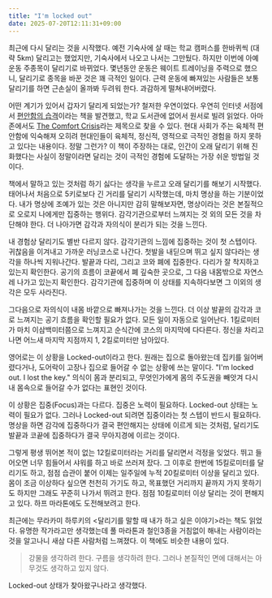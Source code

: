 ```yaml
---
title: "I'm locked out"
date: 2025-07-20T12:11:31+09:00
---
```


최근에 다시 달리는 것을 시작했다.
예전 기숙사에 살 때는 학교 캠퍼스를 한바퀴씩 (대략 5km) 달리고는 했었지만,
기숙사에서 나오고 나서는 그만뒀다.
하지만 이번에 아예 운동 주종목이 달리기로 바뀌었다.
몇년동안 운동은 웨이트 트레이닝을 주력으로 했으니, 달리기로 종목을 바꾼 것은 꽤 극적인 일이다.
근력 운동에 빠져있는 사람들은 보통 달리기를 하면 근손실이 올까봐 두려워 한다. 과감하게 떨쳐내어버렸다.

어떤 계기가 있어서 갑자기 달리게 되었는가?
철저한 우연이었다. 우연히 인터넷 서점에서 [편안함의 습격](https://www.yes24.com/product/goods/147570099)이라는 책을 발견했고,
학교 도서관에 없어서 원서로 빌려 읽었다.
아마존에서도 [The Comfort Crisis](https://www.amazon.com/Comfort-Crisis-Embrace-Discomfort-Reclaim/dp/0593138767)라는 제목으로 찾을 수 있다.
현대 사회가 주는 육체적 편안함에 익숙해져 오히려 현대인들이 육체적, 정신적, 영적으로 극적인 경험을 하지 못하고 있다는 내용이다.
정말 그런가? 이 책이 주장하는 대로, 인간이 오래 달리기 위해 진화했다는 사실이 정말이라면
달리는 것이 극적인 경험에 도달하는 가장 쉬운 방법일 것이다.

책에서 말하고 있는 것처럼 하기 싫다는 생각을 누르고 오래 달리기를 해보기 시작했다.
태어나서 처음으로 5키로보다 긴 거리를 달리기 시작했는데, 마치 명상을 하는 기분이었다.
내가 명상에 조예가 있는 것은 아니지만 감히 말해보자면,
명상이라는 것은 본질적으로 오로지 나에게만 집중하는 행위다.
감각기관으로부터 느껴지는 것 외의 모든 것을 차단해야 한다.
더 나아가면 감각과 자의식이 분리가 되는 것을 느낀다.

내 경험상 달리기도 별반 다르지 않다. 감각기관의 느낌에 집중하는 것이 첫 스텝이다.
귀찮음을 이겨내고 가까운 러닝코스로 나간다.
첫발을 내딛으며 뛰고 싶지 않다라는 생각을 하나씩 지워나간다.
발끝과 다리, 그리고 코와 폐에 집중한다.
다리가 잘 착지하고 있는지 확인한다.
공기의 흐름이 코끝에서 폐 깊숙한 곳으로, 그 다음 내몸밖으로 자연스레 나가고 있는지 확인한다.
감각기관에 집중하며 이 상태를 지속하다보면 그 이외의 생각은 모두 사라진다.

그다음으로 자의식이 내몸 바깥으로 빠져나가는 것을 느낀다.
더 이상 발끝의 감각과 코로 느껴지는 공기 흐름을 확인할 필요가 없다. 모든 일이 자동으로 일어난다.
1킬로미터가 마치 이삼백미터쯤으로 느껴지고 순식간에 코스의 마지막에 다다른다.
정신을 차리고 나면 어느새 마지막 지점까지 1, 2킬로미터만 남아있다.

영어로는 이 상황을 Locked-out이라고 한다.
원래는 집으로 돌아왔는데 집키를 잃어버렸다거나, 도어락이 고장나 집으로 들어갈 수 없는 상황에 쓰는 말이다.
"I'm locked out. I lost the key."
의식이 몸과 분리되고, 무엇인가에게 몸의 주도권을 빼앗겨 다시 내 몸속으로 들어갈 수가 없다는 표현인 것이다.

이 상황은 집중(Focus)과는 다르다. 집중은 노력이 필요하다.
Locked-out 상태는 노력이 필요가 없다. 그러나 Locked-out 되려면 집중이라는 첫 스텝이 반드시 필요하다.
명상을 하면 감각에 집중하다가 결국 편안해지는 상태에 이르게 되는 것처럼,
달리기도 발끝과 코끝에 집중하다가 결국 무아지경에 이르는 것이다.

그렇게 평생 뛰어본 적이 없는 12킬로미터라는 거리를 달리면서 걱정을 잊었다.
뛰고 들어오면 너무 힘들어서 샤워를 하고 바로 쓰러져 잤다.
그 이후로 한번에 15킬로미터를 달리기도 하고, 점점 습관이 붙어 이제는 일주일에 누적 20킬로미터 이상을 달리고 있다.
몸이 조금 이상하다 싶으면 천천히 가기도 하고, 목표했던 거리까지 끝까지 가지 못하기도 하지만 그래도 꾸준히 나가서 뛰려고 한다.
점점 10킬로미터 이상 달리는 것이 편해지고 있다. 하프 마라톤에도 도전해보려고 한다.

최근에는 무라카미 하루키의 <달리기를 말할 때 내가 하고 싶은 이야기>라는 책도 읽었다.
유명한 작가라고만 생각했는데 풀 마라톤과 철인3종을 거침없이 해내는 사람이라는 것을 알고나니 새삼 다른 사람처럼 느껴졌다.
이 책에도 비슷한 내용이 있다.

> 강물을 생각하려 한다. 구름을 생각하려 한다.
> 그러나 본질적인 면에 대해서는 아무것도 생각하고 있지 않다.

Locked-out 상태가 찾아왔구나라고 생각했다.
